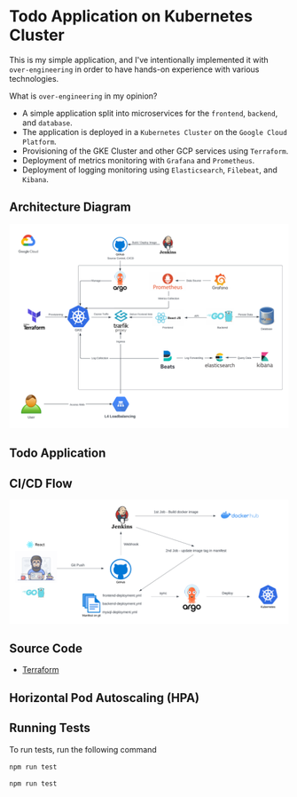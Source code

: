 
# Todo Application on Kubernetes Cluster

This is my simple application, and I've intentionally implemented it with `over-engineering` in order to have hands-on experience with various technologies.

What is `over-engineering` in my opinion?

- A simple application split into microservices for the `frontend`, `backend`, and `database`.
- The application is deployed in a `Kubernetes Cluster` on the `Google Cloud Platform`.
- Provisioning of the GKE Cluster and other GCP services using `Terraform`.
- Deployment of metrics monitoring with `Grafana` and `Prometheus`.
- Deployment of logging monitoring using `Elasticsearch`, `Filebeat`, and `Kibana`.
## Architecture Diagram

![System_Diagram](https://github.com/DarNattp/todo-devops/blob/master/images/System_Diagram.png?raw=true)


## Todo Application
## CI/CD Flow

![System_Diagram](https://github.com/DarNattp/todo-devops/blob/master/images/CICD.png?raw=true)
## Source Code

- [Terraform](https://linktodocumentation)


## Horizontal Pod Autoscaling (HPA) 


## Running Tests

To run tests, run the following command

```bash
npm run test
```
```zsh
npm run test
```
